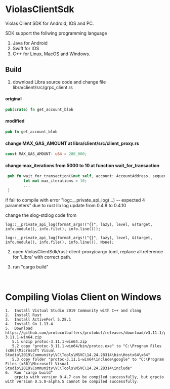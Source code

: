 # ViolasClientSdk
Violas Client SDK for Android, IOS and PC.

SDK support the follwing programming language 
1. Java for Android
2. Swift for IOS
3. C++ for Linux, MacOS and Windows.



## Build

1. download Libra source code and change file libra/client/src/grpc_client.rs

#### original  

```Rust
pub(crate) fn get_account_blob
```

#### modified  

```rust
pub fn get_account_blob
```

#### change MAX_GAS_AMOUNT at libra/client/src/client_proxy.rs

```Rust
const MAX_GAS_AMOUNT: u64 = 280_000;
```

#### change max_iterations from 5000 to 10 at function wait_for_transaction
```Rust
 pub fn wait_for_transaction(&mut self, account: AccountAddress, sequence_number: u64) {
        let mut max_iterations = 10;
        ...
 }
```


if fail to compile with error "log::__private_api_log(...) -- expected 4 parameters" due to rust lib log update from 0.4.8 to 0.4.10 

change the slog-stdlog code from  
```
log::__private_api_log(format_args!("{}", lazy), level, &(target, info.module(), info.file(), info.line()));
```

```
log::__private_api_log(format_args!("{}", lazy), level, &(target, info.module(), info.file(), info.line()), None);
```

2. open ViolasClientSdk/rust-client-proxy/cargo.toml, replace all reference for 'Libra' with correct path.

3. run "cargo build"

   ​

# Compiling Violas Client on Windows 

```
1. 	Install Vistual Studio 2019 Community with C++ and clang
2. 	Install Rust
3. 	Install ActivePerl 5.28.1
4. 	Install Go 1.13.4
5. 	Download https://github.com/protocolbuffers/protobuf/releases/download/v3.11.1/protoc-3.11.1-win64.zip
   5.1 unzip protoc-3.11.1-win64.zip
   5.2 copy "protoc-3.11.1-win64/bin/protoc.exe" to "C:\Program Files (x86)\Microsoft Visual Studio\2019\Community\VC\Tools\MSVC\14.24.28314\bin\Hostx64\x64"
   5.3 copy folder "protoc-3.11.1-win64\include\google" to "C:\Program Files (x86)\Microsoft Visual Studio\2019\Community\VC\Tools\MSVC\14.24.28314\include"
6. 	Run "cargo build"
	grpcio with version 0.4.7 can be compiled successfully, but grpcio with version 0.5.0-alpha.5 cannot be compiled successfully.

```
